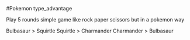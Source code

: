 #Pokemon type_advantage

Play 5 rounds
simple game like rock paper scissors but in a pokemon way

Bulbasaur > Squirtle
Squirtle > Charmander
Charmander > Bulbasaur
